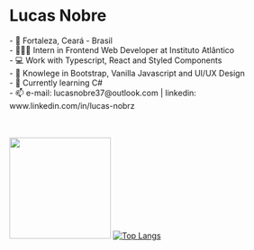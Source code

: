 <h1>Lucas Nobre</h1>
- 📍 Fortaleza, Ceará - Brasil</br>
- 👨🏻‍💻 Intern in Frontend Web Developer at Instituto Atlântico</br>
- 💻 Work with Typescript, React and Styled Components</br>
- 📘 Knowlege in Bootstrap, Vanilla Javascript and UI/UX Design</br>
- 🌱 Currently learning C#</br>
- 📫 e-mail: lucasnobre37@outlook.com | linkedin: www.linkedin.com/in/lucas-nobrz</br></br></br>
 
<img height="180em" src="https://github-readme-stats.vercel.app/api?username=lnobrz&show_icons=true&theme=dracula&hide_border=true&&count_private=true&include_all_commits=true" /></nav>
[![Top Langs](https://github-readme-stats.vercel.app/api/top-langs/?username=lnobrz)](https://github.com/lnobrz/github-readme-stats)
<!---
lnobrz/lnobrz is a ✨ special ✨ repository because its `README.md` (this file) appears on your GitHub profile.
You can click the Preview link to take a look at your changes.
--->
